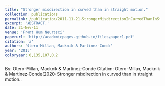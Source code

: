 ```yaml
---
title: "Stronger misdirection in curved than in straight motion."
collection: publications
permalink: /publication/2011-11-21-StrongerMisdirectionInCurvedThanInStraightMotion_
excerpt: 'ABSTRACT.'
date: 21-Nov-11
venue: 'Front Hum Neurosci'
paperurl: 'http://academicpages.github.io/files/paper1.pdf'
citation: 'a'
authors: 'Otero-Millan, Macknik & Martinez-Conde'
year: '2011'
coloryear: 0,135,107,0.2
---
```


By: Otero-Millan, Macknik & Martinez-Conde
Citation: Otero-Millan, Macknik & Martinez-Conde(2020) Stronger misdirection in curved than in straight motion.. 
